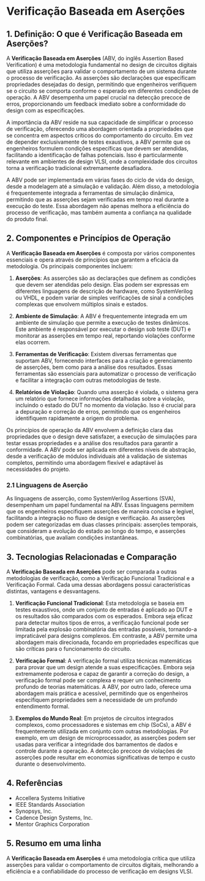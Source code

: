 # Verificação Baseada em Aserções

## 1. Definição: O que é **Verificação Baseada em Aserções**?
A **Verificação Baseada em Aserções** (ABV, do inglês Assertion Based Verification) é uma metodologia fundamental no design de circuitos digitais que utiliza asserções para validar o comportamento de um sistema durante o processo de verificação. As asserções são declarações que especificam propriedades desejadas do design, permitindo que engenheiros verifiquem se o circuito se comporta conforme o esperado em diferentes condições de operação. A ABV desempenha um papel crucial na detecção precoce de erros, proporcionando um feedback imediato sobre a conformidade do design com as especificações.

A importância da ABV reside na sua capacidade de simplificar o processo de verificação, oferecendo uma abordagem orientada a propriedades que se concentra em aspectos críticos do comportamento do circuito. Em vez de depender exclusivamente de testes exaustivos, a ABV permite que os engenheiros formulem condições específicas que devem ser atendidas, facilitando a identificação de falhas potenciais. Isso é particularmente relevante em ambientes de design VLSI, onde a complexidade dos circuitos torna a verificação tradicional extremamente desafiadora.

A ABV pode ser implementada em várias fases do ciclo de vida do design, desde a modelagem até a simulação e validação. Além disso, a metodologia é frequentemente integrada a ferramentas de simulação dinâmica, permitindo que as asserções sejam verificadas em tempo real durante a execução do teste. Essa abordagem não apenas melhora a eficiência do processo de verificação, mas também aumenta a confiança na qualidade do produto final.

## 2. Componentes e Princípios de Operação
A **Verificação Baseada em Aserções** é composta por vários componentes essenciais e opera através de princípios que garantem a eficácia da metodologia. Os principais componentes incluem:

1. **Aserções**: As asserções são as declarações que definem as condições que devem ser atendidas pelo design. Elas podem ser expressas em diferentes linguagens de descrição de hardware, como SystemVerilog ou VHDL, e podem variar de simples verificações de sinal a condições complexas que envolvem múltiplos sinais e estados.

2. **Ambiente de Simulação**: A ABV é frequentemente integrada em um ambiente de simulação que permite a execução de testes dinâmicos. Este ambiente é responsável por executar o design sob teste (DUT) e monitorar as asserções em tempo real, reportando violações conforme elas ocorrem.

3. **Ferramentas de Verificação**: Existem diversas ferramentas que suportam ABV, fornecendo interfaces para a criação e gerenciamento de asserções, bem como para a análise dos resultados. Essas ferramentas são essenciais para automatizar o processo de verificação e facilitar a integração com outras metodologias de teste.

4. **Relatórios de Violação**: Quando uma asserção é violada, o sistema gera um relatório que fornece informações detalhadas sobre a violação, incluindo o estado do DUT no momento da violação. Isso é crucial para a depuração e correção de erros, permitindo que os engenheiros identifiquem rapidamente a origem do problema.

Os princípios de operação da ABV envolvem a definição clara das propriedades que o design deve satisfazer, a execução de simulações para testar essas propriedades e a análise dos resultados para garantir a conformidade. A ABV pode ser aplicada em diferentes níveis de abstração, desde a verificação de módulos individuais até a validação de sistemas completos, permitindo uma abordagem flexível e adaptável às necessidades do projeto.

### 2.1 Linguagens de Aserção
As linguagens de asserção, como SystemVerilog Assertions (SVA), desempenham um papel fundamental na ABV. Essas linguagens permitem que os engenheiros especifiquem asserções de maneira concisa e legível, facilitando a integração no fluxo de design e verificação. As asserções podem ser categorizadas em duas classes principais: asserções temporais, que consideram a evolução do estado ao longo do tempo, e asserções combinatórias, que avaliam condições instantâneas.

## 3. Tecnologias Relacionadas e Comparação
A **Verificação Baseada em Aserções** pode ser comparada a outras metodologias de verificação, como a Verificação Funcional Tradicional e a Verificação Formal. Cada uma dessas abordagens possui características distintas, vantagens e desvantagens.

1. **Verificação Funcional Tradicional**: Esta metodologia se baseia em testes exaustivos, onde um conjunto de entradas é aplicado ao DUT e os resultados são comparados com os esperados. Embora seja eficaz para detectar muitos tipos de erros, a verificação funcional pode ser limitada pela explosão combinatória das entradas possíveis, tornando-a impraticável para designs complexos. Em contraste, a ABV permite uma abordagem mais direcionada, focando em propriedades específicas que são críticas para o funcionamento do circuito.

2. **Verificação Formal**: A verificação formal utiliza técnicas matemáticas para provar que um design atende a suas especificações. Embora seja extremamente poderosa e capaz de garantir a correção do design, a verificação formal pode ser complexa e requer um conhecimento profundo de teorias matemáticas. A ABV, por outro lado, oferece uma abordagem mais prática e acessível, permitindo que os engenheiros especifiquem propriedades sem a necessidade de um profundo entendimento formal.

3. **Exemplos do Mundo Real**: Em projetos de circuitos integrados complexos, como processadores e sistemas em chip (SoCs), a ABV é frequentemente utilizada em conjunto com outras metodologias. Por exemplo, em um design de microprocessador, as asserções podem ser usadas para verificar a integridade dos barramentos de dados e controle durante a operação. A detecção precoce de violações de asserções pode resultar em economias significativas de tempo e custo durante o desenvolvimento.

## 4. Referências
- Accellera Systems Initiative
- IEEE Standards Association
- Synopsys, Inc.
- Cadence Design Systems, Inc.
- Mentor Graphics Corporation

## 5. Resumo em uma linha
A **Verificação Baseada em Aserções** é uma metodologia crítica que utiliza asserções para validar o comportamento de circuitos digitais, melhorando a eficiência e a confiabilidade do processo de verificação em designs VLSI.